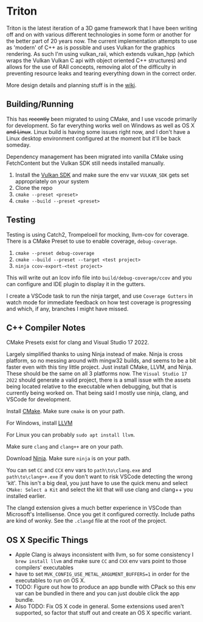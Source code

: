 # Triton

Triton is the latest iteration of a 3D game framework that I have been writing off and on with various different technologies
in some form or another for the better part of 20 years now. The current implementation attempts to use as
'modern' of C++ as is possible and uses Vulkan for the graphics rendering. As such I'm using vulkan_raii, which
extends vulkan_hpp (which wraps the Vulkan Vulkan C api with object oriented C++ structures) and allows for the
use of RAII concepts, removing alot of the difficulty in preventing resource leaks and tearing everything down
in the correct order.

More design details and planning stuff is in the [wiki](https://github.com/matt328/triton/wiki).

## Building/Running

This has ~~recently~~ been migrated to using CMake, and I use vscode primarily for development. So far everything works well on Windows as well as OS X ~~and Linux~~. Linux build is having some issues right now, and I don't have a Linux desktop environment configured at the moment but it'll be back someday.

Dependency management has been migrated into vanilla CMake using FetchContent but the Vulkan SDK still needs installed manually.

1. Install the [Vulkan SDK](https://vulkan.lunarg.com/) and make sure the env var `VULKAN_SDK` gets set appropriately on your system
1. Clone the repo
1. `cmake --preset <preset>`
1. `cmake --build --preset <preset>`

## Testing

Testing is using Catch2, Trompeloeil for mocking, llvm-cov for coverage.
There is a CMake Preset to use to enable coverage, `debug-coverage`.

1. `cmake --preset debug-coverage`
1. `cmake --build --preset --target <test project>`
1. `ninja ccov-export-<test project>`

This will write out an lcov info file into `build/debug-coverage/ccov` and you can configure and IDE plugin to display it in the gutters.

I create a VSCode task to run the ninja target, and use `Coverage Gutters` in watch mode for immediate feedback on how test coverage is progressing and which, if any, branches I might have missed.

## C++ Compiler Notes

CMake Presets exist for clang and Visual Studio 17 2022.

Largely simplified thanks to using Ninja instead of make.  Ninja is cross platform, so no messing around with mingw32 builds, and seems to be a bit faster even with this tiny little project. Just install CMake, LLVM, and Ninja. These should be the same on all 3 platforms now.  The `Visual Studio 17 2022` should generate a valid project, there is a small issue with the assets being located relative to the executable when debugging, but that is currently being worked on. That being said I mostly use ninja, clang, and VSCode for development.

Install [CMake](https://cmake.org/download/).  Make sure `cmake` is on your path.

For Windows, install [LLVM](https://github.com/llvm/llvm-project/releases/)

For Linux you can probably `sudo apt install llvm`.

Make sure `clang` and `clang++` are on your path.

Download [Ninja](https://github.com/ninja-build/ninja/releases). Make sure `ninja` is on your path.

You can set `CC` and `CCX` env vars to `path\to\clang.exe` and `path\to\clang++.exe` if you don't want to risk VSCode detecting the wrong 'kit'. This isn't a big deal, you just have to use the quick menu and select `CMake: Select a Kit` and select the kit that will use clang and clang++ you installed earlier.

The clangd extension gives a much better experience in VSCode than Microsoft's Intellisense. Once you get it configured correctly. Include paths are kind of wonky. See the `.clangd` file at the root of the project.

## OS X Specific Things

- Apple Clang is always inconsistent with llvm, so for some consistency I `brew install llvm` and make sure `CC` and `CXX` env vars point to those compilers' executables
- have to set `MVK_CONFIG_USE_METAL_ARGUMENT_BUFFERS=1` in order for the executables to run on OS X.
- TODO: Figure out how to produce an app bundle with CPack so this env var can be bundled in there and you can just double click the app bundle.
- Also TODO: Fix OS X code in general. Some extensions used aren't supported, so factor that stuff out and create an OS X specific variant.
